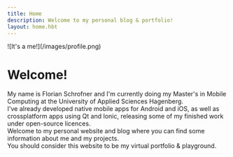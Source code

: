 ```yaml
---
title: Home
description: Welcome to my personal blog & portfolio!
layout: home.hbt
---
```


<p/>
![It's a me!](/images/profile.png)

# Welcome!
My name is Florian Schrofner and I'm currently doing my Master's in Mobile Computing at the University of Applied Sciences Hagenberg.  
I've already developed native mobile apps for Android and iOS, as well as crossplatform apps using Qt and Ionic, releasing some of  my finished work under open-source licences.  
Welcome to my personal website and blog where you can find some information about me and my projects.  
You should consider this website to be my virtual portfolio & playground.  

<a href="https://www.facebook.com/florian.schrofner" target="_blank" class="icons">
  <i class="fa fa-facebook-square fa-3x" id="fb-icon"></i>
</a>
<a href="https://twitter.com/fschrofner" target="_blank" class="icons">
  <i class="fa fa-twitter-square fa-3x" id="tw-icon"></i>
</a>
<a href="https://github.com/fschrofner" target="_blank" class="icons">
  <i class="fa fa-github-square fa-3x"  id="gh-icon"></i>
</a>
